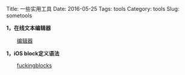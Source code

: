 Title: 一些实用工具
Date: 2016-05-25
Tags: tools
Category: tools
Slug: sometools

**1，在线文本编辑器**

&emsp;&emsp;[编辑器](./edit.html)

**1，iOS block定义语法**

&emsp;&emsp;[fuckingblocks](http://fuckingblocksyntax.com/)
